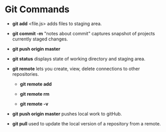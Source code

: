 # Git Commands

- **git add** <file.js>
  adds files to staging area.

- **git commit -m** "notes about commit"
  captures snapshot of projects currently staged changes.

- **git push origin master**

- **git status**
  displays state of working directory and staging area.

- **git remote**
  lets you create, view, delete connections to other repositories.

  - **git remote add**

  - **git remote rm**

  - **git remote -v**

- **git push origin master**
  pushes local work to gitHub.
  
- **git pull**
  used to update the local version of a repository from a remote.
